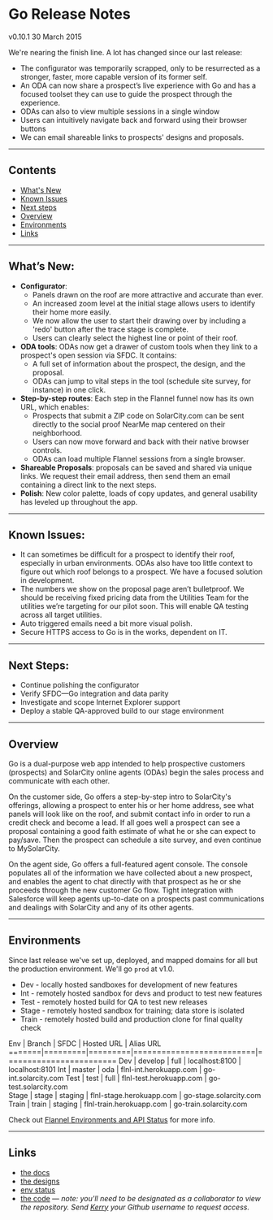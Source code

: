 # Go Release Notes
v0.10.1
30 March 2015

We're nearing the finish line. A lot has changed since our last release:
- The configurator was temporarily scrapped, only to be resurrected as a stronger, faster, more capable version of its former self.
- An ODA can now share a prospect’s live experience with Go and has a focused toolset they can use to guide the prospect through the experience.
- ODAs can also to view multiple sessions in a single window
- Users can intuitively navigate back and forward using their browser buttons
- We can email shareable links to prospects' designs and proposals.

--------------
## Contents

- [What's New](#improvements)
- [Known Issues](#known_issues)
- [Next steps](#next_steps)
- [Overview](#overview)
- [Environments](#environments)
- [Links](#links)

---------------------------
<a name="improvements"></a>

## What’s New:

-	**Configurator**:
	- Panels drawn on the roof are more attractive and accurate than ever.
	- An increased zoom level at the initial stage allows users to identify their home more easily.
	- We now allow the user to start their drawing over by including a 'redo' button after the trace stage is complete.
	- Users can clearly select the highest line or point of their roof.
- **ODA tools**: ODAs now get a drawer of custom tools when they link to a prospect's open session via SFDC. It contains:
	- A full set of information about the prospect, the design, and the proposal.
	- ODAs can jump to vital steps in the tool (schedule site survey, for instance) in one click.
-	**Step-by-step routes**: Each step in the Flannel funnel now has its own URL, which enables:
	-	Prospects that submit a ZIP code on SolarCity.com can be sent directly to the social proof NearMe map centered on their neighborhood.
	-	Users can now move forward and back with their native browser controls.
	-	ODAs can load multiple Flannel sessions from a single browser.
- **Shareable Proposals**: proposals can be saved and shared via unique links. We request  their email address, then send them an email containing a direct link to the next steps.
- **Polish**: New color palette, loads of copy updates, and general usability has leveled up throughout the app.

---------------------------
<a name="known_issues"></a>
## Known Issues:

- It can sometimes be difficult for a prospect to identify their roof, especially in urban environments. ODAs also have too little context to figure out which roof belongs to a prospect. We have a focused solution in development.
- The numbers we show on the proposal page aren’t bulletproof. We should be receiving fixed pricing data from the Utilities Team for the utilities we’re targeting for our pilot soon. This will enable QA testing across all target utilities.
- Auto triggered emails need a bit more visual polish.
- Secure HTTPS access to Go is in the works, dependent on IT.

-------------------------
<a name="next_steps"></a>
## Next Steps:

-	Continue polishing the configurator
-	Verify SFDC—Go integration and data parity
-	Investigate and scope Internet Explorer support 
-	Deploy a stable QA-approved build to our stage environment

-----------
<a name="overview"></a>
## Overview

Go is a dual-purpose web app intended to help prospective customers (prospects) and SolarCity online agents (ODAs) begin the sales process and communicate with each other.

On the customer side, Go offers a step-by-step intro to SolarCity's offerings, allowing a prospect to enter his or her home address, see what panels will look like on the roof, and submit contact info in order to run a credit check and become a lead. If all goes well a prospect can see a proposal containing a good faith estimate of what he or she can expect to pay/save. Then the prospect can schedule a site survey, and even continue to MySolarCity.

On the agent side, Go offers a full-featured agent console. The console populates all of the information we have collected about a new prospect, and enables the agent to chat directly with that prospect as he or she proceeds through the new customer Go flow. Tight integration with Salesforce will keep agents up-to-date on a prospects past communications and dealings with SolarCity and any of its other agents.

---------------
<a name="environments"></a>
## Environments

Since last release we've set up, deployed, and mapped domains for all but the production environment. We'll go `prod` at v1.0.

- Dev - locally hosted sandboxes for development of new features
- Int - remotely hosted sandbox for devs and product to test new features
- Test - remotely hosted build for QA to test new releases
- Stage - remotely hosted sandbox for training; data store is isolated
- Train - remotely hosted build and production clone for final quality check

 Env   | Branch  | SFDC    | Hosted URL               | Alias URL
=======|=========|=========|==========================|========================
 Dev   | develop | full    | localhost:8100           | localhost:8101
 Int   | master  | oda     | flnl-int.herokuapp.com   | go-int.solarcity.com
 Test  | test    | full    | flnl-test.herokuapp.com  | go-test.solarcity.com  
 Stage | stage   | staging | flnl-stage.herokuapp.com | go-stage.solarcity.com
 Train | train   | staging | flnl-train.herokuapp.com | go-train.solarcity.com

Check out [Flannel Environments and API Status](https://docs.google.com/spreadsheets/d/1srOyDInVjIU6PXWRptdRN13fopa5hzdKGLbENuxJ2Jk) for more info.

--------
<a name="links"></a>
## Links

- [the docs](https://thegrid.solarcity.com/display/AE/Online+Selling)
- [the designs](https://projects.invisionapp.com/d/main#/projects/2616096)
- [env status](https://docs.google.com/spreadsheets/d/1srOyDInVjIU6PXWRptdRN13fopa5hzdKGLbENuxJ2Jk/edit#gid=0)
- [the code](http://github.com/SolarCity/flannel) — *note: you'll need to be designated as a collaborator to view the repository. Send [Kerry](mailto:ksnyder@solarcity.com) your Github username to request access.*